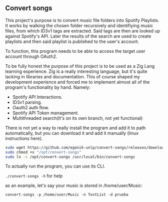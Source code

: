 ## Convert songs

This project's purpose is to convert music file folders into Spotify Playlists.
It works by walking the chosen folder recursively and identifiying music files, from which ID3v1 tags are extracted. 
Said tags are then are looked up against Spotify's API. Later the results of the search are used to create playlists
and then said playlist is published to the user's account.

To function, this program needs to be able to access the target user account through OAuth2.

To be fully honest the purpose of this project is to be used as a Zig Lang learning experience. Zig is a really 
interesting language, but it's quite lacking in libraries and documentation. 
This of course shaped my development experience and forced me to implement almost all of the program's functionality by hand. 
Namely:

- Spotify API Interactions.
- ID3v1 parsing.
- Oauth2 auth flow.
- Spotify API Token management.
- Multithreaded search(It's on its own branch, not yet functional)

There is not yet a way to really install the program and add it to path automatically, but you can download it and add it 
manually (linux instructions here).
```bash
sudo wget https://github.com/egonik-unlp/convert-songs/releases/download/v0.2.4/convert-songs -O /opt/convert-songs
sudo chmod +x "/opt/convert-songs"
sudo ln -s /opt/convert-songs /usr/local/bin/convert-songs
```

To actually run the program, you can use its CLI.

`./convert-songs -h`
for help

as an example, let's say your music is stored in /home/user/Music:

`convert-songs -p /home/user/Music -n TestList -d prueba`

  
